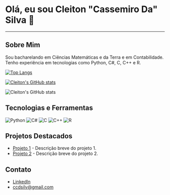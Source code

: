 # Olá, eu sou Cleiton "Cassemiro Da" Silva 👋
___


## Sobre Mim
Sou bacharelando em Ciências Matemáticas e da Terra e em Contabilidade. Tenho experiência em tecnologias como Python, C#, C, C++ e R. 

[![Top Langs](https://github-readme-stats.vercel.app/api/top-langs/?username=ccdsilva)](https://github.com/ccdsilva/github-readme-stats)

[![Cleiton's GitHub stats](https://github-readme-stats.vercel.app/api?username=ccdsilva&count_private=true)](https://github.com/ccdsilva/github-readme-stats)

![Cleiton's GitHub stats](https://github-readme-stats.vercel.app/api?username=ccdsilva&hide=contribs,prs)
## Tecnologias e Ferramentas
![Python](https://img.shields.io/badge/Python-3776AB?style=for-the-badge&logo=python&logoColor=white)
![C#](https://img.shields.io/badge/C%23-239120?style=for-the-badge&logo=csharp&logoColor=white)
![C](https://img.shields.io/badge/C-00599C?style=for-the-badge&logo=c&logoColor=white)
![C++](https://img.shields.io/badge/C%2B%2B-00599C?style=for-the-badge&logo=c%2B%2B&logoColor=white)
![R](https://img.shields.io/badge/R-276DC3?style=for-the-badge&logo=r&logoColor=white)

## Projetos Destacados
- [Projeto 1](URL_do_Projeto) - Descrição breve do projeto 1.
- [Projeto 2](URL_do_Projeto) - Descrição breve do projeto 2.

## Contato
- [LinkedIn](URL_do_LinkedIn)
- [ccdsilv@gmail.com](mailto:ccdsilv@gmail.com)
